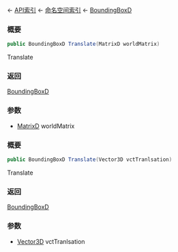 ← [API索引](Api-Index) ← [命名空间索引](Namespace-Index) ← [BoundingBoxD](VRageMath.BoundingBoxD)

### 概要

```csharp
public BoundingBoxD Translate(MatrixD worldMatrix)
```

Translate

### 返回

[BoundingBoxD](VRageMath.BoundingBoxD)



### 参数

* [MatrixD](VRageMath.MatrixD) worldMatrix
### 概要

```csharp
public BoundingBoxD Translate(Vector3D vctTranlsation)
```

Translate

### 返回

[BoundingBoxD](VRageMath.BoundingBoxD)



### 参数

* [Vector3D](VRageMath.Vector3D) vctTranlsation
